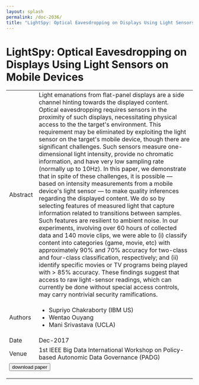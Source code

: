 ```yaml
---
layout: splash
permalink: /doc-2036/
title: "LightSpy: Optical Eavesdropping on Displays Using Light Sensors on Mobile Devices"
---
```


# LightSpy: Optical Eavesdropping on Displays Using Light Sensors on Mobile Devices

<table>
    <tbody>
    <tr>
        <td>Abstract</td>
        <td>Light emanations from flat-panel displays are a side channel hinting towards the displayed content. Optical eavesdropping requires sensors in the proximity of such displays, necessitating physical access to the the target's environment. This requirement may be eliminated by exploiting the light sensor on the target's mobile device, though there are significant challenges. Such sensors measure one-dimensional light intensity, provide no chromatic information, and have very low sampling rate (normally up to 10Hz). In this paper, we demonstrate that in spite of these challenges, it is possible — based on intensity measurements from a mobile device's light sensor — to make quality inferences regarding the displayed content. We do so by selecting features of measured light that capture information related to transitions between samples. Such features are resilient to ambient noise. In our experiments, involving over 60 hours of collected data and 140 movie clips, we were able to (i) classify content into categories (game, movie, etc) with approximately 90% and 70% accuracy for two-class and four-class classification, respectively; and (ii) identify specific movies or TV programs being played with > 85% accuracy. These findings suggest that access to raw light-sensor readings, which can currently be done without special access controls, may carry nontrivial security ramifications.</td>
    </tr>
    <tr>
        <td>Authors</td>
        <td>
            <ul>
                <li>Supriyo Chakraborty (IBM US)</li>
                <li>Wentao Ouyang</li>
                <li>Mani Srivastava (UCLA)</li>
            </ul>
        </td>
    </tr>
    <tr>
        <td>Date</td>
        <td>Dec-2017</td>
    </tr>
    <tr>
        <td>Venue</td>
        <td>1st IEEE Big Data International Workshop on Policy-based Autonomic Data Governance (PADG)</td>
    </tr>
        <tr>
            <td colspan="2">
                <form method="get" action="https://ibm.box.com/v/doc-2036-paper">
                    <button type="submit">download paper</button>
                </form>
            </td>
        </tr>
    </tbody>
</table>
